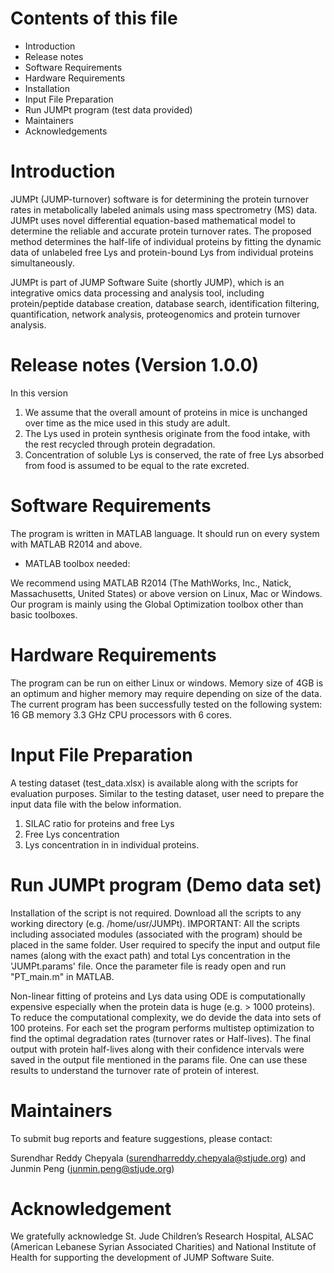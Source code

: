# Contents of this file
- Introduction
- Release notes
- Software Requirements
- Hardware Requirements
- Installation
- Input File Preparation
- Run JUMPt program (test data provided) 
- Maintainers
- Acknowledgements

# Introduction
JUMPt (JUMP-turnover) software is for determining the protein turnover rates in metabolically labeled animals using mass spectrometry (MS) data. JUMPt uses novel differential equation-based mathematical model to determine the reliable and accurate protein turnover rates. The proposed method determines the half-life of individual proteins by fitting the dynamic data of unlabeled free Lys and protein-bound Lys from individual proteins simultaneously.

JUMPt is part of JUMP Software Suite (shortly JUMP), which is an integrative omics data processing and analysis tool, including protein/peptide database creation, database search, identification filtering, quantification, network analysis, proteogenomics and protein turnover analysis.

# Release notes (Version 1.0.0)
In this version 
1. We assume that the overall amount of proteins in mice is unchanged over time as the mice used in this study are adult. 
2. The Lys used in protein synthesis originate from the food intake, with the rest recycled through protein degradation. 
3. Concentration of soluble Lys is conserved, the rate of free Lys absorbed from food is assumed to be equal to the rate excreted. 

# Software Requirements
The program is written in MATLAB language. It should run on every system with MATLAB R2014 and above.

- MATLAB toolbox needed: 

We recommend using MATLAB R2014 (The MathWorks, Inc., Natick, Massachusetts, United States) or above version on Linux, Mac or Windows. Our program is mainly using the Global Optimization toolbox other than basic toolboxes.

# Hardware Requirements
The program can be run on either Linux or windows. Memory size of 4GB is an optimum and higher memory may require depending on size of the data.
The current program has been successfully tested on the following system: 16 GB memory 3.3 GHz CPU processors with 6 cores.

# Input File Preparation
A testing dataset (test_data.xlsx) is available along with the scripts for evaluation purposes. Similar to the testing dataset, user need to prepare the input data file with the below information.
1.	SILAC ratio for proteins and free Lys
2.	Free Lys concentration
3.	Lys concentration in in individual proteins.

# Run JUMPt program (Demo data set)
Installation of the script is not required. Download all the scripts to any working directory (e.g. /home/usr/JUMPt). IMPORTANT: All the scripts including associated modules (associated with the program) should be placed in the same folder. 
User required to specify the input and output file names (along with the exact path) and total Lys concentration in the 'JUMPt.params' file. Once the parameter file is ready open and run "PT_main.m" in MATLAB.

Non-linear fitting of proteins and Lys data using ODE is computationally expensive especially when the protein data is huge (e.g. > 1000 proteins).  To reduce the computational complexity, we do devide the data into sets of 100 proteins. For each set the program performs multistep optimization to find the optimal degradation rates (turnover rates or Half-lives). 
The final output with protein half-lives along with their confidence intervals were saved in the output file mentioned in the params file. One can use these results to understand the turnover rate of protein of interest.

# Maintainers
To submit bug reports and feature suggestions, please contact:

Surendhar Reddy Chepyala (surendharreddy.chepyala@stjude.org) and Junmin Peng (junmin.peng@stjude.org)

# Acknowledgement
We gratefully acknowledge St. Jude Children’s Research Hospital, ALSAC (American Lebanese Syrian Associated Charities) and National Institute of Health for supporting the development of JUMP Software Suite. 
